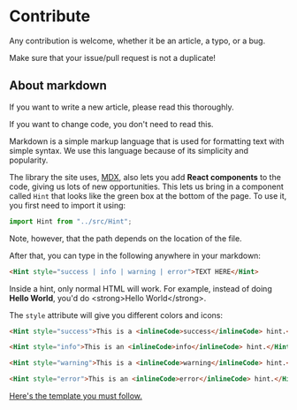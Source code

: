 # Contribute

Any contribution is welcome, whether it be an article, a typo, or a bug.

Make sure that your issue/pull request is not a duplicate!

## About markdown

If you want to write a new article, please read this thoroughly.

If you want to change code, you don't need to read this.

Markdown is a simple markup language that is used for formatting text with simple syntax. We use this language because of its simplicity and popularity.

The library the site uses, [MDX](https://mdxjs.com), also lets you add **React components** to the code, giving us lots of new opportunities. This lets us bring in a component called `Hint` that looks like the green box at the bottom of the page. To use it, you first need to import it using:

```jsx
import Hint from "../src/Hint";
```

Note, however, that the path depends on the location of the file.

After that, you can type in the following anywhere in your markdown:

```md
<Hint style="success | info | warning | error">TEXT HERE</Hint>
```

<Hint style="warning">Inside a hint, only normal HTML will work. For example, instead of doing <inlineCode>**Hello World**</inlineCode>, you'd do <inlineCode>&lt;strong>Hello World&lt;/strong></inlineCode>.</Hint>

The `style` attribute will give you different colors and icons:

```md
<Hint style="success">This is a <inlineCode>success</inlineCode> hint.</Hint>

<Hint style="info">This is an <inlineCode>info</inlineCode> hint.</Hint>

<Hint style="warning">This is a <inlineCode>warning</inlineCode> hint.</Hint>

<Hint style="error">This is an <inlineCode>error</inlineCode> hint.</Hint>
```

[Here's the template you must follow.](/TEMPLATE.md)
